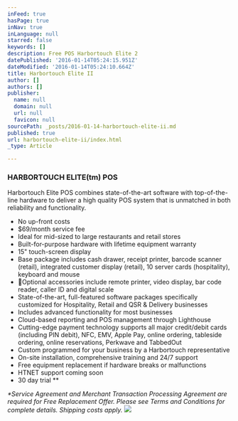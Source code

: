 ```yaml
---
inFeed: true
hasPage: true
inNav: true
inLanguage: null
starred: false
keywords: []
description: Free POS Harbortouch Elite 2
datePublished: '2016-01-14T05:24:15.951Z'
dateModified: '2016-01-14T05:24:10.664Z'
title: Harbortouch Elite II
author: []
authors: []
publisher:
  name: null
  domain: null
  url: null
  favicon: null
sourcePath: _posts/2016-01-14-harbortouch-elite-ii.md
published: true
url: harbortouch-elite-ii/index.html
_type: Article

---
```

### HARBORTOUCH ELITE(tm) POS

Harbortouch Elite POS combines state-of-the-art software with top-of-the-line hardware to deliver a high quality POS system that is unmatched in both reliability and functionality.

* No up-front costs
* $69/month service fee
* Ideal for mid-sized to large restaurants and retail stores
* Built-for-purpose hardware with lifetime equipment warranty
* 15" touch-screen display
* Base package includes cash drawer, receipt printer, barcode scanner (retail), integrated customer display (retail), 10 server cards (hospitality), keyboard and mouse
* Optional accessories include remote printer, video display, bar code reader, caller ID and digital scale
* State-of-the-art, full-featured software packages specifically customized for Hospitality, Retail and QSR & Delivery businesses
* Includes advanced functionality for most businesses
* Cloud-based reporting and POS management through Lighthouse
* Cutting-edge payment technology supports all major credit/debit cards (including PIN debit), NFC, EMV, Apple Pay, online ordering, tableside ordering, online reservations, Perkwave and TabbedOut
* Custom programmed for your business by a Harbortouch representative
* On-site installation, comprehensive training and 24/7 support
* Free equipment replacement if hardware breaks or malfunctions
* HTNET support coming soon
* 30 day trial \*\*

_\*Service Agreement and Merchant Transaction Processing Agreement are required for Free Replacement Offer. Please see Terms and Conditions for complete details. Shipping costs apply._
![](https://the-grid-user-content.s3-us-west-2.amazonaws.com/f58dd932-a6ab-4876-8855-b7b30d4f8445.png)